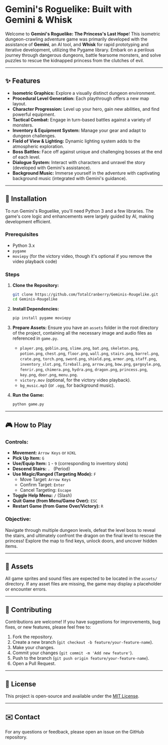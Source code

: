 # Gemini's Roguelike: Built with Gemini & Whisk

Welcome to **Gemini's Roguelike: The Princess's Last Hope**! This isometric dungeon-crawling adventure game was primarily developed with the assistance of **Gemini**, an AI tool, and **Whisk** for rapid prototyping and iterative development, utilizing the Pygame library. Embark on a perilous journey through dangerous dungeons, battle fearsome monsters, and solve puzzles to rescue the kidnapped princess from the clutches of evil.

---

## ✨ Features

* **Isometric Graphics:** Explore a visually distinct dungeon environment.
* **Procedural Level Generation:** Each playthrough offers a new map layout.
* **Character Progression:** Level up your hero, gain new abilities, and find powerful equipment.
* **Tactical Combat:** Engage in turn-based battles against a variety of monsters.
* **Inventory & Equipment System:** Manage your gear and adapt to dungeon challenges.
* **Field of View & Lighting:** Dynamic lighting system adds to the atmospheric exploration.
* **Boss Battles:** Face off against unique and challenging bosses at the end of each level.
* **Dialogue System:** Interact with characters and unravel the story (developed with Gemini's assistance).
* **Background Music:** Immerse yourself in the adventure with captivating background music (integrated with Gemini's guidance).

---

## 🚀 Installation

To run Gemini's Roguelike, you'll need Python 3 and a few libraries. The game's core logic and enhancements were largely guided by AI, making development efficient.

### Prerequisites

* Python 3.x
* `pygame`
* `moviepy` (for the victory video, though it's optional if you remove the video playback code)

### Steps

1.  **Clone the Repository:**
    ```bash
    git clone https://github.com/TotalCranberry/Geminis-Rougelike.git
    cd Geminis-Rougelike
    ```

2.  **Install Dependencies:**
    ```bash
    pip install pygame moviepy
    ```

3.  **Prepare Assets:**
    Ensure you have an `assets` folder in the root directory of the project, containing all the necessary image and audio files as referenced in `game.py`.
    * `player.png`, `goblin.png`, `slime.png`, `bat.png`, `skeleton.png`, `potion.png`, `chest.png`, `floor.png`, `wall.png`, `stairs.png`, `barrel.png`, `crate.png`, `torch.png`, `sword.png`, `shield.png`, `armor.png`, `staff.png`, `inventory_slot.png`, `fireball.png`, `arrow.png`, `bow.png`, `gargoyle.png`, `fenrir.png`, `chimera.png`, `hydra.png`, `dragon.png`, `princess.png`, `key.png`, `door.png`, `menu.png`.
    * `victory.mov` (optional, for the victory video playback).
    * `bg_music.mp3` (or `.ogg`, for background music).

4.  **Run the Game:**
    ```bash
    python game.py
    ```

---

## 🎮 How to Play

### Controls:

* **Movement:** `Arrow Keys` or `HJKL`
* **Pick Up Item:** `G`
* **Use/Equip Item:** `1` - `9` (corresponding to inventory slots)
* **Descend Stairs:** `. ` (Period)
* **Use Magic/Ranged (Targeting Mode):** `F`
    * Move Target: `Arrow Keys`
    * Confirm Target: `Enter`
    * Cancel Targeting: `Escape`
* **Toggle Help Menu:** `/` (Slash)
* **Quit Game (from Menu/Game Over):** `ESC`
* **Restart Game (from Game Over/Victory):** `R`

### Objective:

Navigate through multiple dungeon levels, defeat the level boss to reveal the stairs, and ultimately confront the dragon on the final level to rescue the princess! Explore the map to find keys, unlock doors, and uncover hidden items.

---

## 🎨 Assets

All game sprites and sound files are expected to be located in the `assets/` directory. If any asset files are missing, the game may display a placeholder or encounter errors.

---

## 🤝 Contributing

Contributions are welcome! If you have suggestions for improvements, bug fixes, or new features, please feel free to:

1.  Fork the repository.
2.  Create a new branch (`git checkout -b feature/your-feature-name`).
3.  Make your changes.
4.  Commit your changes (`git commit -m 'Add new feature'`).
5.  Push to the branch (`git push origin feature/your-feature-name`).
6.  Open a Pull Request.

---

## 📜 License

This project is open-source and available under the [MIT License](LICENSE).

---

## ✉️ Contact

For any questions or feedback, please open an issue on the GitHub repository.